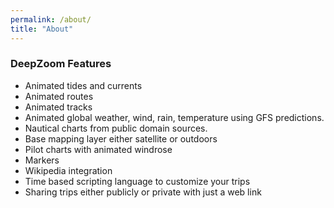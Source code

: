 ```yaml
---
permalink: /about/
title: "About"
---
```



### DeepZoom Features
- Animated tides and currents
- Animated routes
- Animated tracks
- Animated global weather, wind, rain, temperature using GFS predictions.
- Nautical charts from public domain sources.
- Base mapping layer either satellite or outdoors
- Pilot charts with animated windrose
- Markers
- Wikipedia integration
- Time based scripting language to customize your trips
- Sharing trips either publicly or private with just a web link